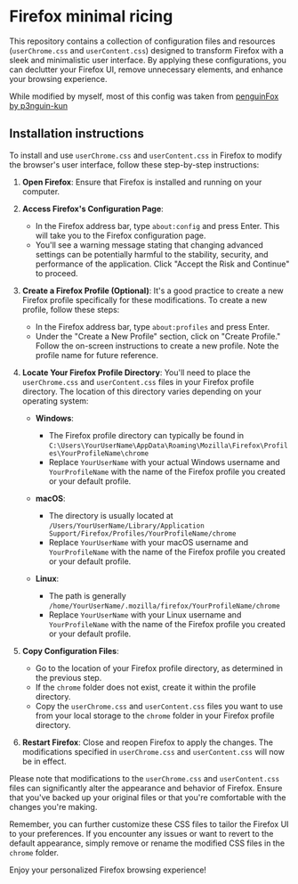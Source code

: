 # Firefox minimal ricing

This repository contains a collection of configuration files and resources (`userChrome.css` and `userContent.css`) designed to transform Firefox with a sleek and minimalistic user interface. By applying these configurations, you can declutter your Firefox UI, remove unnecessary elements, and enhance your browsing experience.

While modified by myself, most of this config was taken from [penguinFox by p3nguin-kun](https://github.com/p3nguin-kun/penguinFox)

## Installation instructions

To install and use `userChrome.css` and `userContent.css` in Firefox to modify the browser's user interface, follow these step-by-step instructions:

1. **Open Firefox**: Ensure that Firefox is installed and running on your computer.

2. **Access Firefox's Configuration Page**:

   - In the Firefox address bar, type `about:config` and press Enter. This will take you to the Firefox configuration page.
   - You'll see a warning message stating that changing advanced settings can be potentially harmful to the stability, security, and performance of the application. Click "Accept the Risk and Continue" to proceed.

3. **Create a Firefox Profile (Optional)**: It's a good practice to create a new Firefox profile specifically for these modifications. To create a new profile, follow these steps:

   - In the Firefox address bar, type `about:profiles` and press Enter.
   - Under the "Create a New Profile" section, click on "Create Profile." Follow the on-screen instructions to create a new profile. Note the profile name for future reference.

4. **Locate Your Firefox Profile Directory**: You'll need to place the `userChrome.css` and `userContent.css` files in your Firefox profile directory. The location of this directory varies depending on your operating system:

   - **Windows**:
     - The Firefox profile directory can typically be found in `C:\Users\YourUserName\AppData\Roaming\Mozilla\Firefox\Profiles\YourProfileName\chrome`
     - Replace `YourUserName` with your actual Windows username and `YourProfileName` with the name of the Firefox profile you created or your default profile.

   - **macOS**:
     - The directory is usually located at `/Users/YourUserName/Library/Application Support/Firefox/Profiles/YourProfileName/chrome`
     - Replace `YourUserName` with your macOS username and `YourProfileName` with the name of the Firefox profile you created or your default profile.

   - **Linux**:
     - The path is generally `/home/YourUserName/.mozilla/firefox/YourProfileName/chrome`
     - Replace `YourUserName` with your Linux username and `YourProfileName` with the name of the Firefox profile you created or your default profile.

5. **Copy Configuration Files**:

   - Go to the location of your Firefox profile directory, as determined in the previous step.
   - If the `chrome` folder does not exist, create it within the profile directory.
   - Copy the `userChrome.css` and `userContent.css` files you want to use from your local storage to the `chrome` folder in your Firefox profile directory.

6. **Restart Firefox**: Close and reopen Firefox to apply the changes. The modifications specified in `userChrome.css` and `userContent.css` will now be in effect.

Please note that modifications to the `userChrome.css` and `userContent.css` files can significantly alter the appearance and behavior of Firefox. Ensure that you've backed up your original files or that you're comfortable with the changes you're making.

Remember, you can further customize these CSS files to tailor the Firefox UI to your preferences. If you encounter any issues or want to revert to the default appearance, simply remove or rename the modified CSS files in the `chrome` folder.

Enjoy your personalized Firefox browsing experience!
